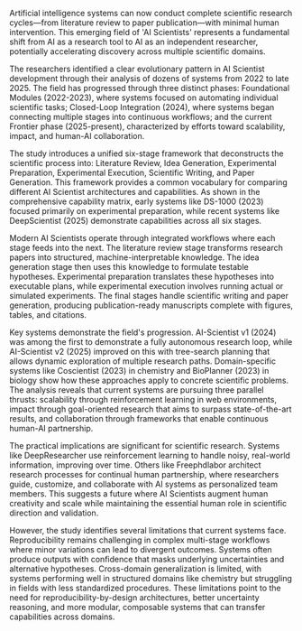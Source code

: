 Artificial intelligence systems can now conduct complete scientific research cycles—from literature review to paper publication—with minimal human intervention. This emerging field of 'AI Scientists' represents a fundamental shift from AI as a research tool to AI as an independent researcher, potentially accelerating discovery across multiple scientific domains.

The researchers identified a clear evolutionary pattern in AI Scientist development through their analysis of dozens of systems from 2022 to late 2025. The field has progressed through three distinct phases: Foundational Modules (2022-2023), where systems focused on automating individual scientific tasks; Closed-Loop Integration (2024), where systems began connecting multiple stages into continuous workflows; and the current Frontier phase (2025-present), characterized by efforts toward scalability, impact, and human-AI collaboration.

The study introduces a unified six-stage framework that deconstructs the scientific process into: Literature Review, Idea Generation, Experimental Preparation, Experimental Execution, Scientific Writing, and Paper Generation. This framework provides a common vocabulary for comparing different AI Scientist architectures and capabilities. As shown in the comprehensive capability matrix, early systems like DS-1000 (2023) focused primarily on experimental preparation, while recent systems like DeepScientist (2025) demonstrate capabilities across all six stages.

Modern AI Scientists operate through integrated workflows where each stage feeds into the next. The literature review stage transforms research papers into structured, machine-interpretable knowledge. The idea generation stage then uses this knowledge to formulate testable hypotheses. Experimental preparation translates these hypotheses into executable plans, while experimental execution involves running actual or simulated experiments. The final stages handle scientific writing and paper generation, producing publication-ready manuscripts complete with figures, tables, and citations.

Key systems demonstrate the field's progression. AI-Scientist v1 (2024) was among the first to demonstrate a fully autonomous research loop, while AI-Scientist v2 (2025) improved on this with tree-search planning that allows dynamic exploration of multiple research paths. Domain-specific systems like Coscientist (2023) in chemistry and BioPlanner (2023) in biology show how these approaches apply to concrete scientific problems. The analysis reveals that current systems are pursuing three parallel thrusts: scalability through reinforcement learning in web environments, impact through goal-oriented research that aims to surpass state-of-the-art results, and collaboration through frameworks that enable continuous human-AI partnership.

The practical implications are significant for scientific research. Systems like DeepResearcher use reinforcement learning to handle noisy, real-world information, improving over time. Others like Freephdlabor architect research processes for continual human partnership, where researchers guide, customize, and collaborate with AI systems as personalized team members. This suggests a future where AI Scientists augment human creativity and scale while maintaining the essential human role in scientific direction and validation.

However, the study identifies several limitations that current systems face. Reproducibility remains challenging in complex multi-stage workflows where minor variations can lead to divergent outcomes. Systems often produce outputs with confidence that masks underlying uncertainties and alternative hypotheses. Cross-domain generalization is limited, with systems performing well in structured domains like chemistry but struggling in fields with less standardized procedures. These limitations point to the need for reproducibility-by-design architectures, better uncertainty reasoning, and more modular, composable systems that can transfer capabilities across domains.